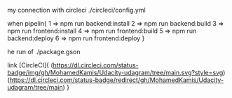 my connection with circleci ./circleci/config.yml

when pipelin{
   1 => npm run backend:install
   2 => npm run backend:build
   3 => npm run frontend:install
   4 => npm run frontend:build
   5 => npm run backend:deploy
   6 => npm run frontend:deploy
}

he run of ./package.gson



link [CircleCI]{
        (https://dl.circleci.com/status-badge/img/gh/MohamedKamis/Udacity-udagram/tree/main.svg?style=svg)
        (https://dl.circleci.com/status-badge/redirect/gh/MohamedKamis/Udacity-udagram/tree/main)
}
